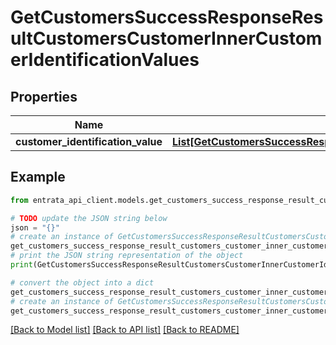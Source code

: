 # GetCustomersSuccessResponseResultCustomersCustomerInnerCustomerIdentificationValues


## Properties

Name | Type | Description | Notes
------------ | ------------- | ------------- | -------------
**customer_identification_value** | [**List[GetCustomersSuccessResponseResultCustomersCustomerInnerCustomerIdentificationValuesCustomerIdentificationValueInner]**](GetCustomersSuccessResponseResultCustomersCustomerInnerCustomerIdentificationValuesCustomerIdentificationValueInner.md) |  | 

## Example

```python
from entrata_api_client.models.get_customers_success_response_result_customers_customer_inner_customer_identification_values import GetCustomersSuccessResponseResultCustomersCustomerInnerCustomerIdentificationValues

# TODO update the JSON string below
json = "{}"
# create an instance of GetCustomersSuccessResponseResultCustomersCustomerInnerCustomerIdentificationValues from a JSON string
get_customers_success_response_result_customers_customer_inner_customer_identification_values_instance = GetCustomersSuccessResponseResultCustomersCustomerInnerCustomerIdentificationValues.from_json(json)
# print the JSON string representation of the object
print(GetCustomersSuccessResponseResultCustomersCustomerInnerCustomerIdentificationValues.to_json())

# convert the object into a dict
get_customers_success_response_result_customers_customer_inner_customer_identification_values_dict = get_customers_success_response_result_customers_customer_inner_customer_identification_values_instance.to_dict()
# create an instance of GetCustomersSuccessResponseResultCustomersCustomerInnerCustomerIdentificationValues from a dict
get_customers_success_response_result_customers_customer_inner_customer_identification_values_from_dict = GetCustomersSuccessResponseResultCustomersCustomerInnerCustomerIdentificationValues.from_dict(get_customers_success_response_result_customers_customer_inner_customer_identification_values_dict)
```
[[Back to Model list]](../README.md#documentation-for-models) [[Back to API list]](../README.md#documentation-for-api-endpoints) [[Back to README]](../README.md)



